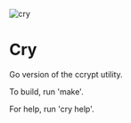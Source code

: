 ![cry](/cry.jpg)
# Cry

Go version of the ccrypt utility.  

To build, run 'make'.

For help, run 'cry help'.

